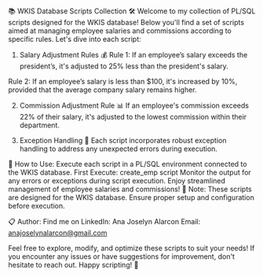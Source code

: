 📚 WKIS Database Scripts Collection 🛠️
Welcome to my collection of PL/SQL scripts designed for the WKIS database! 
Below you'll find a set of scripts aimed at managing employee salaries and commissions according to specific rules. Let's dive into each script:

1. Salary Adjustment Rules 💰
Rule 1:
If an employee’s salary exceeds the president’s, it's adjusted to 25% less than the president's salary.

Rule 2:
If an employee’s salary is less than $100, it's increased by 10%, provided that the average company salary remains higher.

2. Commission Adjustment Rule 📊
If an employee's commission exceeds 22% of their salary, it's adjusted to the lowest commission within their department.

3. Exception Handling 🚨
Each script incorporates robust exception handling to address any unexpected errors during execution.

🚀 How to Use:
Execute each script in a PL/SQL environment connected to the WKIS database.
First Execute: create_emp script
Monitor the output for any errors or exceptions during script execution.
Enjoy streamlined management of employee salaries and commissions!
📝 Note:
These scripts are designed for the WKIS database. Ensure proper setup and configuration before execution.

📋 Author:
Find me on LinkedIn: Ana Joselyn Alarcon
Email: anajoselynalarcon@gmail.com

Feel free to explore, modify, and optimize these scripts to suit your needs! If you encounter any issues or have suggestions for improvement, don't hesitate to reach out. Happy scripting! 🎉
